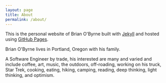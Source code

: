 ```yaml
---
layout: page
title: About
permalink: /about/
---
```


This is the personal website of Brian O'Byrne built with <a href="https://jekyllrb.com/" target="_blank">Jekyll</a> and hosted using <a href="https://pages.github.com/" target="_blank">GitHub Pages</a>.


Brian O'Byrne lives in Portland, Oregon with his family.

A Software Engineer by trade, his interested are many and varied and include coffee, art, music, the outdoors, off-roading, working on his truck, Star Trek, cooking, eating, hiking, camping, reading, deep thinking, light thinking, and optimism.




